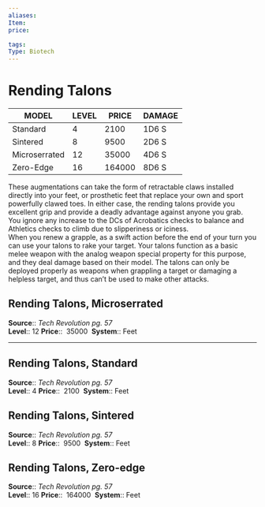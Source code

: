 ```yaml
---
aliases: 
Item:
price:  

tags: 
Type: Biotech
---
```


# Rending Talons

| MODEL         | LEVEL | PRICE   | DAMAGE |
|---------------|-------|---------|--------|
| Standard      | 4     | 2100   | 1D6 S  |
| Sintered      | 8     | 9500   | 2D6 S  |
| Microserrated | 12    | 35000  | 4D6 S  |
| Zero-Edge     | 16    | 164000 | 8D6 S  |

These augmentations can take the form of retractable claws installed directly into your feet, or prosthetic feet that replace your own and sport powerfully clawed toes. In either case, the rending talons provide you excellent grip and provide a deadly advantage against anyone you grab. You ignore any increase to the DCs of Acrobatics checks to balance and Athletics checks to climb due to slipperiness or iciness.  
When you renew a grapple, as a swift action before the end of your turn you can use your talons to rake your target. Your talons function as a basic melee weapon with the analog weapon special property for this purpose, and they deal damage based on their model. The talons can only be deployed properly as weapons when grappling a target or damaging a helpless target, and thus can’t be used to make other attacks.  

## Rending Talons, Microserrated

**Source**:: _Tech Revolution pg. 57_  
**Level**:: 12
**Price**::  35000 
**System**:: Feet  
  

---

## Rending Talons, Standard

**Source**:: _Tech Revolution pg. 57_  
**Level**:: 4
**Price**::  2100 
**System**:: Feet  
  

## Rending Talons, Sintered

**Source**:: _Tech Revolution pg. 57_  
**Level**:: 8
**Price**::  9500 
**System**:: Feet  
  

## Rending Talons, Zero-edge

**Source**:: _Tech Revolution pg. 57_  
**Level**:: 16
**Price**::  164000 
**System**:: Feet
